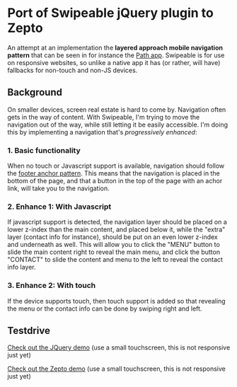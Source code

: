 # Port of Swipeable jQuery plugin to Zepto

An attempt at an implementation the **layered approach mobile navigation pattern** that can be seen in for instance the [Path app](https://path.com/). Swipeable is for use on responsive websites, so unlike a native app it has (or rather, will have) fallbacks for non-touch and non-JS devices. 

## Background

On smaller devices, screen real estate is hard to come by. Navigation often gets in the way of content. With Swipeable, I'm trying to move the navigation out of the way, while still letting it be easily accessible. I'm doing this by implementing a navigation that's _progressively enhanced_:

### 1. Basic functionality

When no touch or Javascript support is available, navigation should follow the [footer anchor pattern](http://bradfrostweb.com/blog/web/responsive-nav-patterns/#footer-anchor). This means that the navigation is placed in the bottom of the page, and that a button in the top of the page with an achor link, will take you to the navigation.

### 2. Enhance 1: With Javascript

If javascript support is detected, the navigation layer should be placed on a lower z-index than the main content, and placed below it, while the "extra" layer (contact info for instance), should be put on an even lower z-index and underneath as well. This will allow you to click the "MENU" button to slide the main content right to reveal the main menu, and click the button "CONTACT" to slide the content and menu to the left to reveal the contact info layer.

### 3. Enhance 2: With touch

If the device supports touch, then touch support is added so that revealing the menu or the contact info can be done by swiping right and left.


## Testdrive

[Check out the JQuery demo](http://www.torkiljohnsen.com/demo/layered-mobile-nav/) (use a small touchscreen, this is not responsive just yet)

[Check out the Zepto demo](http://gregs.tcias.co.uk/wp-content/uploads/2012/04/zepto.pageswipe.htm) (use a small touchscreen, this is not responsive just yet)
